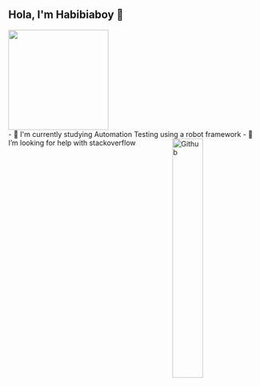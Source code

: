 


## Hola, I'm Habibiaboy 🤗
<img align='center' src='https://media.giphy.com/media/bcKmIWkUMCjVm/giphy.gif' width='200"'>

<br/>
- 👯 I'm currently studying Automation Testing using a robot framework
- 🤔 I’m looking for help with stackoverflow


<img width="35%" align="right" alt="Github" src="https://user-images.githubusercontent.com/48678280/88862734-4903af80-d201-11ea-968b-9c939d88a37c.gif" />


